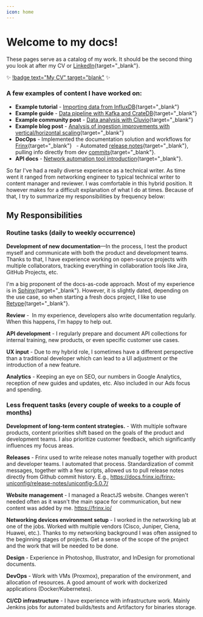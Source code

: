 ```yaml
---
icon: home
---
```


# Welcome to my docs!

These pages serve as a catalog of my work. 
It should be the second thing you look at after my CV or [LinkedIn](https://www.linkedin.com/in/matej-matkuliak/){target="_blank"}. 

:sparkles: [!badge text="My CV" target="blank"](https://github.com/matkuliak/matkuliak.github.io/blob/main/Matej_Ma%C5%A5kuliak_Technical_Writer.pdf) :sparkles:

### A few examples of content I have worked on:

- **Example tutorial** - [Importing data from InfluxDB](https://cratedb.com/docs/guide/integrate/etl/influxdb.html){target="_blank"}
- **Example guide** - [Data pipeline with Kafka and CrateDB](https://cratedb.com/docs/guide/integrate/etl/kafka-connect.html){target="_blank"}
- **Example community post** - [Data analysis with Cluvio](https://community.cratedb.com/t/data-analysis-with-cluvio-and-cratedb/1571){target="_blank"}
- **Example blog post** - [Analysis of ingestion improvements with vertical/horizontal scaling](https://cratedb.com/blog/ingesting-with-cratedb){target="_blank"}
- **DocOps** - Implemented the documentation solution and workflows for [Frinx](https://docs.frinx.io/){target="_blank"}
  - Automated [release notes](https://docs.frinx.io/frinx-uniconfig/release-notes/){target="_blank"}, pulling info directly from dev [commits](https://docs.frinx.io/frinx-uniconfig/release-notes/uniconfig-6.1.2/){target="_blank"}.
- **API docs** - [Network automation tool introduction](https://docs.frinx.io/frinx-uniconfig/user-guide/network-management-protocols/uniconfig_cli/#introduction){target="_blank"}.

So far I've had a really diverse experience as a technical writer. As time went it
ranged from networking engineer to typical technical writer to content
manager and reviewer. I was comfortable in this hybrid position. It however
makes for a difficult explanation of what I do at times. Because of that, I
try to summarize my responsibilities by frequency below:

## My Responsibilities

### Routine tasks (daily to weekly occurrence) 

**Development of new documentation**—In the process, I test the product myself and communicate with both the product and development teams. Thanks to that, I have experience working on open-source projects with multiple collaborators, tracking everything in collaboration tools like Jira, GitHub Projects, etc.

I'm a big proponent of the docs-as-code approach. Most of my experience is in [Sphinx](https://www.sphinx-doc.org/en/master/){target="_blank"}. However, it is slightly dated, depending on the use case, so when starting a fresh docs project, I like to use [Retype](https://retype.com/){target="_blank"}.

**Review** -  In my experience, developers also write documentation regularly. When this happens, I'm happy to help out.

**API development** - I regularly prepare and document API collections for internal training, new products, or even specific customer use cases.

**UX input** - Due to my hybrid role, I sometimes have a different perspective than a traditional developer which can lead to a UI adjustment or the introduction of a new feature.

**Analytics** - Keeping an eye on SEO, our numbers in Google Analytics, reception of new guides and updates, etc. Also included in our Ads focus and spending.

### Less frequent tasks (every couple of weeks to a couple of months) 

**Development of long-term content strategies.** - With multiple software products, content priorities shift based on the goals of the product and development teams. I also prioritize customer feedback, which significantly influences my focus areas.

**Releases** - Frinx used to write release notes manually together with product and developer teams. I automated that process. Standardization of commit messages, together with a few scripts, allowed us to pull release notes directly from Github commit history. E.g., https://docs.frinx.io/frinx-uniconfig/release-notes/uniconfig-5.0.7/

**Website management** - I managed a ReactJS website. Changes weren't needed often as it wasn't the main space for communication, but new content was added by me. https://frinx.io/

**Networking devices environment setup** - I worked in the networking lab at one of the jobs. Worked with multiple vendors (Cisco, Juniper, Ciena, Huawei, etc.). Thanks to my networking background I was often assigned to the beginning stages of projects. Get a sense of the scope of the project and the work that will be needed to be done.

**Design** - Experience in Photoshop, Illustrator, and InDesign for promotional documents.

**DevOps** - Work with VMs (Proxmox), preparation of the environment, and allocation of resources. A good amount of work with dockerized applications (Docker/Kubernetes).

**CI/CD infrastructure** - I have experience with infrastructure work. Mainly Jenkins jobs for automated builds/tests and Artifactory for binaries storage.
